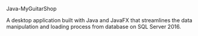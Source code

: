 Java-MyGuitarShop

A desktop application built with Java and JavaFX that streamlines the data manipulation and loading process from database on SQL Server 2016.
